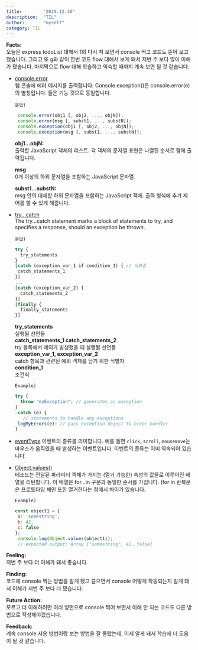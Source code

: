 ```yaml
---
title:        "2019.12.30"
description:  "TIL"
author:       "myself"
category: TIL
---
```

**Facts:**  
오늘은 express todoList 대해서 1회 다시 쳐 보면서 console 찍고 코드도 뜯어 보고했습니다. 그리고 또 g와 같이 한번 코드 flow 대해서 보게 돼서 저번 주 보다 많이 이해가 됐습니다. 마지막으로 flow 대해 학습하고 익숙할 때까지 계속 보면 될 것 같습니다.
  
- [console.error](https://developer.mozilla.org/ko/docs/Web/API/Console/error)<br>
웹 콘솔에 에러 메시지를 출력합니다. Console.exception()은 console.error(e)의 별칭입니다. 둘은 기능 것으로 동일합니다.

   `문법)`

   ```JavaScript
    console.error(obj1 [, obj2, ..., objN]);
    console.error(msg [, subst1, ..., substN]);
    console.exception(obj1 [, obj2, ..., objN]);
    console.exception(msg [, subst1, ..., substN]);
   ```

  **obj1...objN:**  
   출력할 JavaScript 객체의 리스트. 각 객체의 문자열 표현은 나열된 순서로 함께 출력됩니다.  

  **msg**  
   0개 이상의 하위 문자열을 포함하는 JavaScript 문자열.  

  **subst1...substN:**  
   msg 안의 대체할 하위 문자열을 포함하는 JavaScript 객체. 출력 형식에 추가 제어를 할 수 있게 해줍니다.  

- [try...catch](https://developer.mozilla.org/ko/docs/Web/JavaScript/Reference/Statements/try...catch)  
The try...catch statement marks a block of statements to try, and specifies a response, should an exception be thrown.

  `문법)`

  ```JavaScript
  try {
    try_statements
  }
  [catch (exception_var_1 if condition_1) { // 비표준
   catch_statements_1
  }]
  ...
  [catch (exception_var_2) {
    catch_statements_2
  }]
  [finally {
    finally_statements
  }]
  ```

  **try_statements**  
   실행될 선언들  
  **catch_statements_1 catch_statements_2**  
   try 블록에서 예외가 발생했을 때 실행될 선언들  
  **exception_var_1, exception_var_2**  
   catch 항목과 관련된 예외 객체를 담기 위한 식별자  
  **condition_1**  
   조건식  

  `Example)`

   ```JavaScript
   try {
     throw "myException"; // generates an exception
   }
    catch (e) {
      // statements to handle any exceptions
    logMyErrors(e); // pass exception object to error handler
   }
  ```

 * [eventType](https://webclub.tistory.com/340)  이벤트의 종류를 의미합니다. 예를 들면 `click`, `scroll`, `mousemove`는 마우스가 움직였을 때 발생하는 이벤트입니다. 이벤트의 종류는 이미 약속되어 있습니다.  

* [Object.values()](https://developer.mozilla.org/ko/docs/Web/JavaScript/Reference/Global_Objects/Object/values)  
 메소드는 전달된 파라미터 객체가 가지는 (열거 가능한) 속성의 값들로 이루어진 배열을 리턴합니다. 이 배열은 for...in 구문과 동일한 순서를 가집니다. (for in 반복문은 프로토타입 체인 또한 열거한다는 점에서 차이가 있습니다.

  `Example)`  

  ```JavaScript
  const object1 = {
   a: 'somestring',
   b: 42,
   c: false
  };
   console.log(Object.values(object1));
   // expected output: Array ["somestring", 42, false]
  ```  

**Feeling:**  
저번 주 보다 더 이해가 돼서 좋습니다.

**Finding:**  
코드에 console 찍는 방법을 알게 됐고 뜯으면서 console 어떻게 작동되는지 알게 돼서 이해가 저번 주 보다 더 됐습니다.

**Future Action:**  
모르고 더 이해하려면 여러 방면으로 console 찍어 보면서 이해 안 되는 코드도 다른 방법으로 작성해야겠습니다.

**Feedback:**  
계속 console 사용 방법이랑 보는 방법을 잘 몰랐는데, 이제 알게 돼서 학습에 더 도움이 될 것 같습니다.